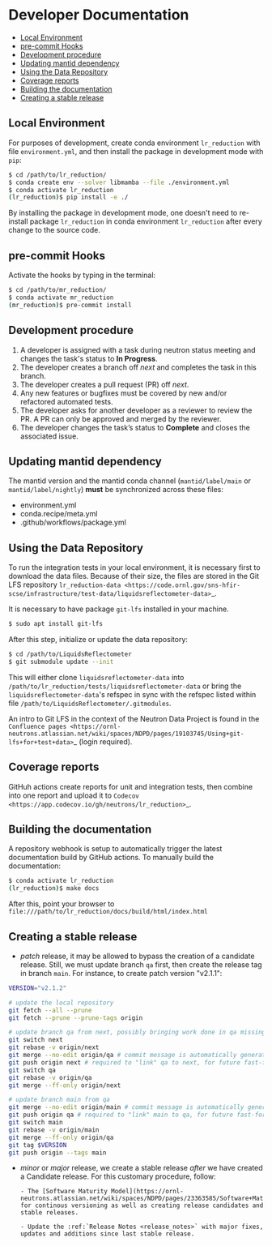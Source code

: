 # Developer Documentation

- [Local Environment](#local-environment)
- [pre-commit Hooks](#pre-commit-hooks)
- [Development procedure](#development-procedure)
- [Updating mantid dependency](#updating-mantid-dependency)
- [Using the Data Repository](#using-the-data-repository)
- [Coverage reports](#coverage-reports)
- [Building the documentation](#building-the-documentation)
- [Creating a stable release](#creating-a-stable-release)

## Local Environment

For purposes of development, create conda environment `lr_reduction` with file `environment.yml`, and then
install the package in development mode with `pip`:

```bash
$ cd /path/to/lr_reduction/
$ conda create env --solver libmamba --file ./environment.yml
$ conda activate lr_reduction
(lr_reduction)$ pip install -e ./
```

By installing the package in development mode, one doesn't need to re-install package `lr_reduction` in conda
environment `lr_reduction` after every change to the source code.

## pre-commit Hooks

Activate the hooks by typing in the terminal:

```bash
$ cd /path/to/mr_reduction/
$ conda activate mr_reduction
(mr_reduction)$ pre-commit install
```

## Development procedure

1. A developer is assigned with a task during neutron status meeting and changes the task's status to **In Progress**.
2. The developer creates a branch off _next_ and completes the task in this branch.
3. The developer creates a pull request (PR) off _next_.
4. Any new features or bugfixes must be covered by new and/or refactored automated tests.
5. The developer asks for another developer as a reviewer to review the PR.
   A PR can only be approved and merged by the reviewer.
6. The developer changes the task’s status to **Complete** and closes the associated issue.

## Updating mantid dependency

The mantid version and the mantid conda channel (`mantid/label/main` or `mantid/label/nightly`) **must** be
synchronized across these files:

- environment.yml
- conda.recipe/meta.yml
- .github/workflows/package.yml

## Using the Data Repository

To run the integration tests in your local environment, it is necessary first to download the data files.
Because of their size, the files are stored in the Git LFS repository
`lr_reduction-data <https://code.ornl.gov/sns-hfir-scse/infrastructure/test-data/liquidsreflectometer-data>`\_.

It is necessary to have package `git-lfs` installed in your machine.

```bash
$ sudo apt install git-lfs
```

After this step, initialize or update the data repository:

```bash
$ cd /path/to/LiquidsReflectometer
$ git submodule update --init
```

This will either clone `liquidsreflectometer-data` into `/path/to/lr_reduction/tests/liquidsreflectometer-data` or
bring the `liquidsreflectometer-data`'s refspec in sync with the refspec listed within file
`/path/to/LiquidsReflectometer/.gitmodules`.

An intro to Git LFS in the context of the Neutron Data Project is found in the
`Confluence pages <https://ornl-neutrons.atlassian.net/wiki/spaces/NDPD/pages/19103745/Using+git-lfs+for+test+data>`\_
(login required).

## Coverage reports

GitHuh actions create reports for unit and integration tests, then combine into one report and upload it to
`Codecov <https://app.codecov.io/gh/neutrons/lr_reduction>`\_.

## Building the documentation

A repository webhook is setup to automatically trigger the latest documentation build by GitHub actions.
To manually build the documentation:

```bash
$ conda activate lr_reduction
(lr_reduction)$ make docs
```

After this, point your browser to
`file:///path/to/lr_reduction/docs/build/html/index.html`

## Creating a stable release

- _patch_ release, it may be allowed to bypass the creation of a candidate release.
  Still, we must update branch `qa` first, then create the release tag in branch `main`.
  For instance, to create patch version "v2.1.1":

```bash
VERSION="v2.1.2"

# update the local repository
git fetch --all --prune
git fetch --prune --prune-tags origin

# update branch qa from next, possibly bringing work done in qa missing in next
git switch next
git rebase -v origin/next
git merge --no-edit origin/qa # commit message is automatically generated
git push origin next # required to "link" qa to next, for future fast-forward
git switch qa
git rebase -v origin/qa
git merge --ff-only origin/next

# update branch main from qa
git merge --no-edit origin/main # commit message is automatically generated
git push origin qa # required to "link" main to qa, for future fast-forward
git switch main
git rebase -v origin/main
git merge --ff-only origin/qa
git tag $VERSION
git push origin --tags main
```

- _minor_ or _major_ release, we create a stable release _after_ we have created a Candidate release.
  For this customary procedure, follow:

      - The [Software Maturity Model](https://ornl-neutrons.atlassian.net/wiki/spaces/NDPD/pages/23363585/Software+Maturity+Model) for continous versioning as well as creating release candidates and stable releases.

      - Update the :ref:`Release Notes <release_notes>` with major fixes, updates and additions since last stable release.
